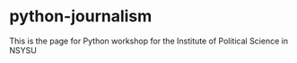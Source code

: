 # python-journalism
This is the page for Python workshop for the Institute of Political Science in NSYSU
